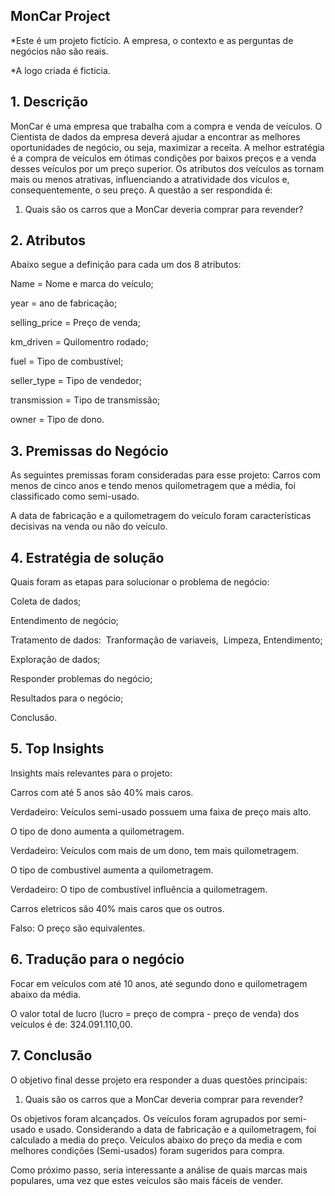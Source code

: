 
## MonCar Project

*Este é um projeto fictício. A empresa, o contexto e as perguntas de negócios não são reais.

*A logo criada é ficticia.

## 1. Descrição
MonCar é uma empresa que trabalha com a compra e venda de veículos. O Cientista de dados da empresa deverá ajudar a encontrar as melhores oportunidades de negócio, ou seja, maximizar a receita. A melhor estratégia é a compra de veículos em ótimas condições por baixos preços e a venda desses veículos por um preço superior. Os atributos dos veículos as tornam mais ou menos atrativas, influenciando a atratividade dos vículos e, consequentemente, o seu preço. A questão a ser respondida é:

1. Quais são os carros que a MonCar deveria comprar para revender?
## 2. Atributos

Abaixo segue a definição para cada um dos 8 atributos:

Name = Nome e marca do veículo;

year = ano de fabricação;

selling_price = Preço de venda;

km_driven = Quilomentro rodado;

fuel = Tipo de combustível;

seller_type = Tipo de vendedor;

transmission = Tipo de transmissão;

owner = Tipo de dono.
## 3. Premissas do Negócio

As seguintes premissas foram consideradas para esse projeto:
Carros com menos de cinco anos e tendo menos quilometragem que a média, foi classificado como semi-usado.

A data de fabricação e a quilometragem do veículo foram características decisivas na venda ou não do veículo.
## 4. Estratégia de solução

Quais foram as etapas para solucionar o problema de negócio:

Coleta de dados;

Entendimento de negócio;

Tratamento de dados:
​ Tranformação de variaveis,
​ Limpeza,
​ Entendimento;

Exploração de dados;

Responder problemas do negócio;

Resultados para o negócio;

Conclusão.
## 5. Top Insights
Insights mais relevantes para o projeto:

Carros com até 5 anos são 40% mais caros.

Verdadeiro: Veículos semi-usado possuem uma faixa de preço mais alto.

O tipo de dono aumenta a quilometragem.

Verdadeiro: Veículos com mais de um dono, tem mais quilometragem.

O tipo de combustivel aumenta a quilometragem.

Verdadeiro: O tipo de combustível influência a quilometragem.

Carros eletricos são 40% mais caros que os outros.

Falso: O preço são equivalentes.
## 6. Tradução para o negócio
Focar em veículos com até 10 anos, até segundo dono e quilometragem abaixo da média.

O valor total de lucro (lucro = preço de compra - preço de venda) dos veículos é de: 324.091.110,00.
## 7. Conclusão
O objetivo final desse projeto era responder a duas questões principais:

1. Quais são os carros que a MonCar deveria comprar para revender?

Os objetivos foram alcançados. Os veículos foram agrupados por semi-usado e usado. Considerando a data de fabricação e a quilometragem, foi calculado a media do preço. Veículos abaixo do preço da media e com melhores condições (Semi-usados) foram sugeridos para compra.

Como próximo passo, seria interessante a análise de quais marcas mais populares, uma vez que estes veículos são mais fáceis de vender.
